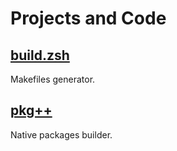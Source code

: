 
Projects and Code
=================

<a href="https://lukc.upyum.com/build.zsh">build.zsh</a>
--------------------------------------------------------

Makefiles generator.

<a href="https://lukc.upyum.com/pkgxx">pkg++</a>
------------------------------------------------

Native packages builder.

